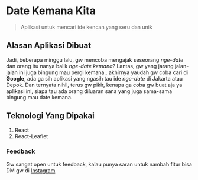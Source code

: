 # Date Kemana Kita

> Aplikasi untuk mencari ide kencan yang seru dan unik

## Alasan Aplikasi Dibuat

Jadi, beberapa minggu lalu, gw mencoba mengajak seseorang _nge-date_ dan orang itu nanya balik _nge-date kemana?_
Lantas, gw yang jarang jalan-jalan ini juga bingung mau pergi kemana.. akhirnya yaudah gw coba cari di **Google**,
ada ga sih aplikasi yang ngasih tau ide _nge-date_ di Jakarta atau Depok. Dan ternyata nihil, terus gw pikir, kenapa ga coba gw buat aja ya aplikasi ini, siapa tau ada orang diluaran sana yang juga sama-sama bingung mau date kemana.

## Teknologi Yang Dipakai

1. React
2. React-Leaflet

### Feedback

Gw sangat open untuk feedback, kalau punya saran untuk nambah fitur bisa DM gw di [Instagram](https://www.instagram.com/fadhilhfz)
